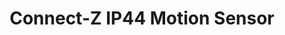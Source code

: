 ---
date_added: 2022-07-10
model: 99106
vendor: EGLO
title: Connect-Z IP44 Motion Sensor
vendor: Eglo
category: sensor
zigbeemodel: ['TLSR82xx']
compatible: [z2m]
mlink: https://www.eglo.com/uk/accessory-connect-z-sensor-99106.html
link: https://www.amazon.de/dp/B09FSXL927
link2: https://www.idealo.de/preisvergleich/Typ/9002759991067
EAN: '9002759991067'
---